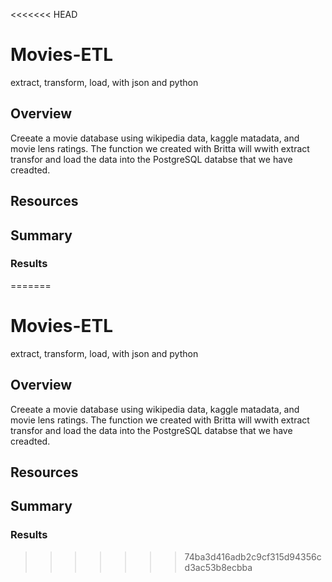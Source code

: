 <<<<<<< HEAD
# Movies-ETL
extract, transform, load, with json and python 
## Overview

Creeate a movie database using wikipedia data, kaggle matadata, and movie lens ratings. The function we created with Britta will wwith extract transfor and load the data into the PostgreSQL databse that we have creadted. 

## Resources 

## Summary 

### Results
=======
# Movies-ETL
extract, transform, load, with json and python 
## Overview

Creeate a movie database using wikipedia data, kaggle matadata, and movie lens ratings. The function we created with Britta will wwith extract transfor and load the data into the PostgreSQL databse that we have creadted. 

## Resources 

## Summary 

### Results
>>>>>>> 74ba3d416adb2c9cf315d94356cd3ac53b8ecbba
